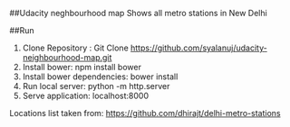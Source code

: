 ##Udacity neghbourhood map
Shows all metro stations in New Delhi


##Run
1. Clone Repository : Git Clone https://github.com/syalanuj/udacity-neighbourhood-map.git
2. Install bower: npm install bower
3. Install bower dependencies: bower install
4. Run local server: python -m http.server
5. Serve application: localhost:8000


Locations list taken from:
https://github.com/dhirajt/delhi-metro-stations